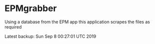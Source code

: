 # EPMgrabber
Using a database from the EPM app this application scrapes the files as required


Latest backup: Sun Sep 8 00:27:01 UTC 2019
